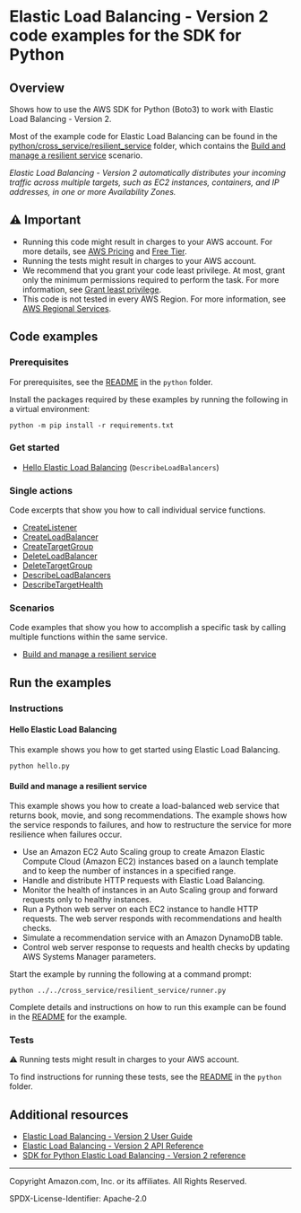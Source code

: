 # Elastic Load Balancing - Version 2 code examples for the SDK for Python

## Overview

Shows how to use the AWS SDK for Python (Boto3) to work with Elastic Load Balancing - Version 2.

<!--custom.overview.start-->
Most of the example code for Elastic Load Balancing can be found in the  
[python/cross_service/resilient_service](../../cross_service/resilient_service) folder,
which contains the [Build and manage a resilient service](../../cross_service/resilient_service/README.md)
scenario.
<!--custom.overview.end-->

_Elastic Load Balancing - Version 2 automatically distributes your incoming traffic across multiple targets, such as EC2 instances, containers, and IP addresses, in one or more Availability Zones._

## ⚠ Important

* Running this code might result in charges to your AWS account. For more details, see [AWS Pricing](https://aws.amazon.com/pricing/) and [Free Tier](https://aws.amazon.com/free/).
* Running the tests might result in charges to your AWS account.
* We recommend that you grant your code least privilege. At most, grant only the minimum permissions required to perform the task. For more information, see [Grant least privilege](https://docs.aws.amazon.com/IAM/latest/UserGuide/best-practices.html#grant-least-privilege).
* This code is not tested in every AWS Region. For more information, see [AWS Regional Services](https://aws.amazon.com/about-aws/global-infrastructure/regional-product-services).

<!--custom.important.start-->
<!--custom.important.end-->

## Code examples

### Prerequisites

For prerequisites, see the [README](../../README.md#Prerequisites) in the `python` folder.

Install the packages required by these examples by running the following in a virtual environment:

```
python -m pip install -r requirements.txt
```

<!--custom.prerequisites.start-->
<!--custom.prerequisites.end-->

### Get started

- [Hello Elastic Load Balancing](hello.py#L4) (`DescribeLoadBalancers`)


### Single actions

Code excerpts that show you how to call individual service functions.

- [CreateListener](../../cross_service/resilient_service/load_balancer.py#L191)
- [CreateLoadBalancer](../../cross_service/resilient_service/load_balancer.py#L140)
- [CreateTargetGroup](../../cross_service/resilient_service/load_balancer.py#L28)
- [DeleteLoadBalancer](../../cross_service/resilient_service/load_balancer.py#L251)
- [DeleteTargetGroup](../../cross_service/resilient_service/load_balancer.py#L83)
- [DescribeLoadBalancers](../../cross_service/resilient_service/load_balancer.py#L283)
- [DescribeTargetHealth](../../cross_service/resilient_service/load_balancer.py#L336)

### Scenarios

Code examples that show you how to accomplish a specific task by calling multiple
functions within the same service.

- [Build and manage a resilient service](../../cross_service/resilient_service/runner.py)


<!--custom.examples.start-->
<!--custom.examples.end-->

## Run the examples

### Instructions


<!--custom.instructions.start-->
<!--custom.instructions.end-->

#### Hello Elastic Load Balancing

This example shows you how to get started using Elastic Load Balancing.

```
python hello.py
```


#### Build and manage a resilient service

This example shows you how to create a load-balanced web service that returns book, movie, and song recommendations. The example shows how the service responds to failures, and how to restructure the service for more resilience when failures occur.

- Use an Amazon EC2 Auto Scaling group to create Amazon Elastic Compute Cloud (Amazon EC2) instances based on a launch template and to keep the number of instances in a specified range.
- Handle and distribute HTTP requests with Elastic Load Balancing.
- Monitor the health of instances in an Auto Scaling group and forward requests only to healthy instances.
- Run a Python web server on each EC2 instance to handle HTTP requests. The web server responds with recommendations and health checks.
- Simulate a recommendation service with an Amazon DynamoDB table.
- Control web server response to requests and health checks by updating AWS Systems Manager parameters.

<!--custom.scenario_prereqs.cross_ResilientService.start-->
<!--custom.scenario_prereqs.cross_ResilientService.end-->

Start the example by running the following at a command prompt:

```
python ../../cross_service/resilient_service/runner.py
```


<!--custom.scenarios.cross_ResilientService.start-->
Complete details and instructions on how to run this example can be found in the
[README](../../cross_service/resilient_service/README.md) for the example.
<!--custom.scenarios.cross_ResilientService.end-->

### Tests

⚠ Running tests might result in charges to your AWS account.


To find instructions for running these tests, see the [README](../../README.md#Tests)
in the `python` folder.



<!--custom.tests.start-->
<!--custom.tests.end-->

## Additional resources

- [Elastic Load Balancing - Version 2 User Guide](https://docs.aws.amazon.com/elasticloadbalancing/latest/userguide/what-is-load-balancing.html)
- [Elastic Load Balancing - Version 2 API Reference](https://docs.aws.amazon.com/elasticloadbalancing/latest/APIReference/Welcome.html)
- [SDK for Python Elastic Load Balancing - Version 2 reference](https://boto3.amazonaws.com/v1/documentation/api/latest/reference/services/elbv2.html)

<!--custom.resources.start-->
<!--custom.resources.end-->

---

Copyright Amazon.com, Inc. or its affiliates. All Rights Reserved.

SPDX-License-Identifier: Apache-2.0